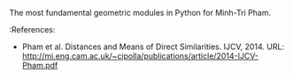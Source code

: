The most fundamental geometric modules in Python for Minh-Tri Pham.

:References:
- Pham et al. Distances and Means of Direct Similarities. IJCV, 2014. URL: http://mi.eng.cam.ac.uk/~cipolla/publications/article/2014-IJCV-Pham.pdf